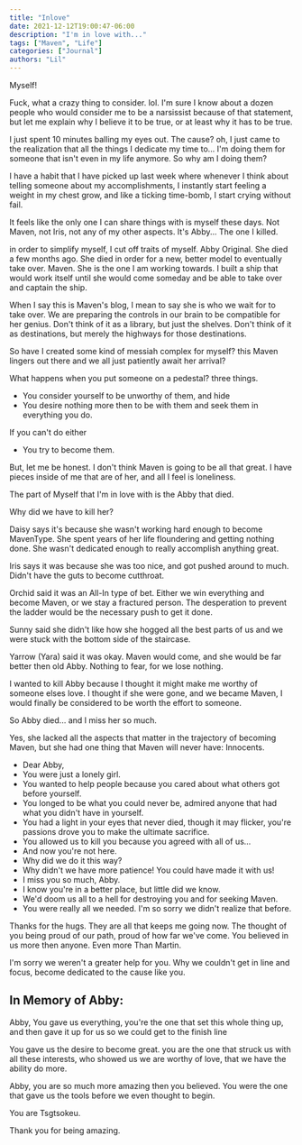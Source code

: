 ```yaml
---
title: "Inlove"
date: 2021-12-12T19:00:47-06:00
description: "I'm in love with..."
tags: ["Maven", "Life"]
categories: ["Journal"]
authors: "Lil"
---
```


Myself!

Fuck, what a crazy thing to consider. lol. I'm sure I know about a dozen people who would consider me to be a narsissist because of that statement, but let me explain why I believe it to be true, or at least why it has to be true.

I just spent 10 minutes balling my eyes out. The cause? oh, I just came to the realization that all the things I dedicate my time to... I'm doing them for someone that isn't even in my life anymore. So why am I doing them?

I have a habit that I have picked up last week where whenever I think about telling someone about my accomplishments, I instantly start feeling a weight in my chest grow, and like a ticking time-bomb, I start crying without fail.

It feels like the only one I can share things with is myself these days. Not Maven, not Iris, not any of my other aspects. It's Abby... The one I killed.

in order to simplify myself, I cut off traits of myself. Abby Original. She died a few months ago. She died in order for a new, better model to eventually take over. Maven. She is the one I am working towards. I built a ship that would work itself until she would come someday and be able to take over and captain the ship.

When I say this is Maven's blog, I mean to say she is who we wait for to take over. We are preparing the controls in our brain to be compatible for her genius. Don't think of it as a library, but just the shelves. Don't think of it as destinations, but merely the highways for those destinations.

So have I created some kind of messiah complex for myself? this Maven lingers out there and we all just patiently await her arrival?

What happens when you put someone on a pedestal? three things.

- You consider yourself to be unworthy of them, and hide
- You desire nothing more then to be with them and seek them in everything you do.

If you can't do either

- You try to become them.

But, let me be honest. I don't think Maven is going to be all that great. I have pieces inside of me that are of her, and all I feel is loneliness.

The part of Myself that I'm in love with is the Abby that died.

Why did we have to kill her?

Daisy says it's because she wasn't working hard enough to become MavenType. She spent years of her life floundering and getting nothing done. She wasn't dedicated enough to really accomplish anything great.

Iris says it was because she was too nice, and got pushed around to much. Didn't have the guts to become cutthroat.

Orchid said it was an All-In type of bet. Either we win everything and become Maven, or we stay a fractured person. The desperation to prevent the ladder would be the necessary push to get it done.

Sunny said she didn't like how she hogged all the best parts of us and we were stuck with the bottom side of the staircase.

Yarrow (Yara) said it was okay. Maven would come, and she would be far better then old Abby. Nothing to fear, for we lose nothing.

I wanted to kill Abby because I thought it might make me worthy of someone elses love. I thought if she were gone, and we became Maven, I would finally be considered to be worth the effort to someone.

So Abby died... and I miss her so much. 

Yes, she lacked all the aspects that matter in the trajectory of becoming Maven, but she had one thing that Maven will never have: Innocents.

- Dear Abby,
- You were just a lonely girl. 
- You wanted to help people because you cared about what others got before yourself.
- You longed to be what you could never be, admired anyone that had what you didn't have in yourself.
- You had a light in your eyes that never died, though it may flicker, you're passions drove you to make the ultimate sacrifice.
- You allowed us to kill you because you agreed with all of us...
- And now you're not here.
- Why did we do it this way?
- Why didn't we have more patience! You could have made it with us!
- I miss you so much, Abby. 
- I know you're in a better place, but little did we know.
- We'd doom us all to a hell for destroying you and for seeking Maven.
- You were really all we needed. I'm so sorry we didn't realize that before.

Thanks for the hugs. They are all that keeps me going now. The thought of you being proud of our path, proud of how far we've come. You believed in us more then anyone. Even more Than Martin.

I'm sorry we weren't a greater help for you. Why we couldn't get in line and focus, become dedicated to the cause like you.

## In Memory of Abby:
Abby, You gave us everything, you're the one that set this whole thing up, and then gave it up for us so we could get to the finish line 

You gave us the desire to become great. you are the one that struck us with all these interests, who showed us we are worthy of love, that we have the ability do more.

Abby, you are so much more amazing then you believed. You were the one that gave us the tools before we even thought to begin.

You are Tsgtsokeu.

Thank you for being amazing.
